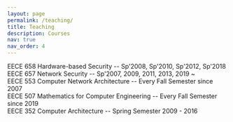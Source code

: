 ```yaml
---
layout: page
permalink: /teaching/
title: Teaching
description: Courses
nav: true
nav_order: 4
---
```


EECE 658   Hardware-based Security -- Sp'2008, Sp'2010, Sp'2012, Sp'2018<br>EECE 657   Network Security -- Sp'2007, 2009, 2011, 2013, 2019 ~ <br>EECE 553   Computer Network Architecture -- Every Fall Semester since 2007<br>EECE 507   Mathematics for Computer Engineering -- Every Fall Semester since 2019<br>EECE 352   Computer Architecture -- Spring Semester 2009 - 2016
    
<!-- 
For now, this page is assumed to be a static description of your courses. You can convert it to a collection similar to `_projects/` so that you can have a dedicated page for each course.

Organize your courses by years, topics, or universities, however you like! -->

